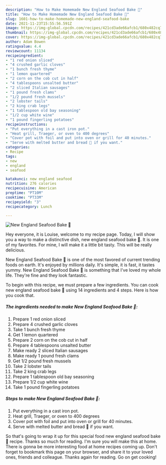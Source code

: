```yaml
---
description: "How to Make Homemade New England Seafood Bake 🦞"
title: "How to Make Homemade New England Seafood Bake 🦞"
slug: 1601-how-to-make-homemade-new-england-seafood-bake
date: 2021-11-23T15:55:56.591Z
image: https://img-global.cpcdn.com/recipes/421cd3ade66afcb1/680x482cq70/new-england-seafood-bake-recipe-main-photo.jpg
thumbnail: https://img-global.cpcdn.com/recipes/421cd3ade66afcb1/680x482cq70/new-england-seafood-bake-recipe-main-photo.jpg
cover: https://img-global.cpcdn.com/recipes/421cd3ade66afcb1/680x482cq70/new-england-seafood-bake-recipe-main-photo.jpg
author: Adam Bowen
ratingvalue: 4.4
reviewcount: 11134
recipeingredient:
- "1 red onion sliced"
- "4 crushed garlic cloves"
- "1 bunch fresh thyme"
- "1 lemon quartered"
- "2 corn on the cob cut in half"
- "4 tablespoons unsalted butter"
- "2 sliced Italian sausages"
- "1 pound fresh clams"
- "1/2 pound fresh mussels"
- "2 lobster tails"
- "2 king crab legs"
- "1 tablespoon old bay seasoning"
- "1/2 cup white wine"
- "1 pound fingerling potatoes"
recipeinstructions:
- "Put everything in a cast iron pot."
- "Heat grill, Traeger, or oven to 400 degrees"
- "Cover pot with foil and put into oven or grill for 40 minutes."
- "Serve with melted butter and bread 🥖 if you want."
categories:
- Recipe
tags:
- new
- england
- seafood

katakunci: new england seafood 
nutrition: 276 calories
recipecuisine: American
preptime: "PT10M"
cooktime: "PT33M"
recipeyield: "3"
recipecategory: Lunch

---
```



![New England Seafood Bake 🦞](https://img-global.cpcdn.com/recipes/421cd3ade66afcb1/680x482cq70/new-england-seafood-bake-recipe-main-photo.jpg)

Hey everyone, it is Louise, welcome to my recipe page. Today, I will show you a way to make a distinctive dish, new england seafood bake 🦞. It is one of my favorites. For mine, I will make it a little bit tasty. This will be really delicious.



New England Seafood Bake 🦞 is one of the most favored of current trending foods on earth. It's enjoyed by millions daily. It's simple, it is fast, it tastes yummy. New England Seafood Bake 🦞 is something that I've loved my whole life. They're fine and they look fantastic.


To begin with this recipe, we must prepare a few ingredients. You can cook new england seafood bake 🦞 using 14 ingredients and 4 steps. Here is how you cook that.

<!--inarticleads1-->

##### The ingredients needed to make New England Seafood Bake 🦞:

1. Prepare 1 red onion sliced
1. Prepare 4 crushed garlic cloves
1. Take 1 bunch fresh thyme
1. Get 1 lemon quartered
1. Prepare 2 corn on the cob cut in half
1. Prepare 4 tablespoons unsalted butter
1. Make ready 2 sliced Italian sausages
1. Make ready 1 pound fresh clams
1. Get 1/2 pound fresh mussels
1. Take 2 lobster tails
1. Take 2 king crab legs
1. Prepare 1 tablespoon old bay seasoning
1. Prepare 1/2 cup white wine
1. Take 1 pound fingerling potatoes




<!--inarticleads2-->

##### Steps to make New England Seafood Bake 🦞:

1. Put everything in a cast iron pot.
1. Heat grill, Traeger, or oven to 400 degrees
1. Cover pot with foil and put into oven or grill for 40 minutes.
1. Serve with melted butter and bread 🥖 if you want.




So that's going to wrap it up for this special food new england seafood bake 🦞 recipe. Thanks so much for reading. I'm sure you will make this at home. There is gonna be more interesting food at home recipes coming up. Don't forget to bookmark this page on your browser, and share it to your loved ones, friends and colleague. Thanks again for reading. Go on get cooking!
